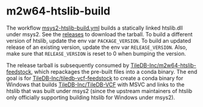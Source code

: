 # m2w64-htslib-build

The workflow [msys2-htslib-build.yml][] builds a statically linked htslib.dll
under msys2. See the [releases][] to download the tarball. To build a different
version of htslib, update the env var `PACKAGE_VERSION`. To build an updated
release of an existing version, update the env var `RELEASE_VERSION`. Also, make
sure that `RELEASE_VERSION` is reset to 0 when bumping the version.

[msys2-htslib-build.yml]: https://github.com/TileDB-Inc/m2w64-htslib-build/blob/main/.github/workflows/msys2-htslib-build.yml
[releases]: https://github.com/TileDB-Inc/m2w64-htslib-build/releases

The release tarball is subsequently consumed by
[TileDB-Inc/m2w64-htslib-feedstock][], which repackages the pre-built files into
a conda binary. The end goal is for [TileDB-Inc/tiledb-vcf-feedstock][] to
create a conda binary for Windows that builds [TileDB-Inc/TileDB-VCF][] with
MSVC and links to the htslib that was built under msys2 (since the upstream
maintainers of htslib only officially supporting building htslib for Windows
under msys2).

[TileDB-Inc/m2w64-htslib-feedstock]: https://github.com/TileDB-Inc/m2w64-htslib-feedstock
[TileDB-Inc/tiledb-vcf-feedstock]: https://github.com/TileDB-Inc/tiledb-vcf-feedstock
[TileDB-Inc/TileDB-VCF]: https://github.com/TileDB-Inc/TileDB-VCF
